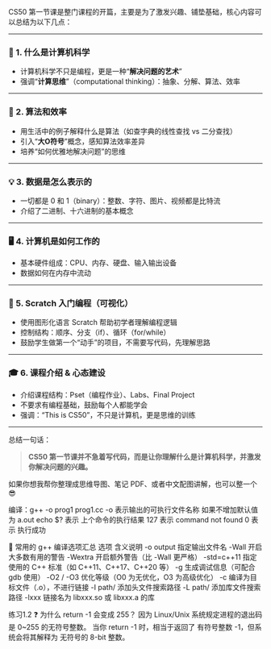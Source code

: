 CS50 第一节课是整门课程的开篇，主要是为了激发兴趣、铺垫基础，核心内容可以总结为以下几点：

---

### 🧠 1. **什么是计算机科学**
- 计算机科学不只是编程，更是一种“**解决问题的艺术**”
- 强调“**计算思维**”（computational thinking）：抽象、分解、算法、效率

---

### 🔢 2. **算法和效率**
- 用生活中的例子解释什么是算法（如查字典的线性查找 vs 二分查找）
- 引入“**大O符号**”概念，感知算法效率差异
- 培养“如何优雅地解决问题”的思维

---

### 💡 3. **数据是怎么表示的**
- 一切都是 0 和 1（binary）：整数、字符、图片、视频都是比特流
- 介绍了二进制、十六进制的基本概念

---

### 🖥️ 4. **计算机是如何工作的**
- 基本硬件组成：CPU、内存、硬盘、输入输出设备
- 数据如何在内存中流动

---

### 🧱 5. **Scratch 入门编程（可视化）**
- 使用图形化语言 Scratch 帮助初学者理解编程逻辑
- 控制结构：顺序、分支（if）、循环（for/while）
- 鼓励学生做第一个“动手”的项目，不需要写代码，先理解思路

---

### 🎓 6. **课程介绍 & 心态建设**
- 介绍课程结构：Pset（编程作业）、Labs、Final Project
- 不要求有编程基础，鼓励每个人都能学会
- 强调：“This is CS50”，不只是计算机，更是思维的训练

---

总结一句话：

> **CS50 第一节课并不急着写代码，而是让你理解什么是计算机科学，并激发你解决问题的兴趣。**

如果你想我帮你整理成思维导图、笔记 PDF、或者中文配图讲解，也可以整一个 😎


编译：g++ -o prog1 prog1.cc  -o 表示输出的可执行文件名称 如果不增加默认值 为 a.out
echo $? 表示 上个命令的执行结果 127 表示 command not found 0 表示 执行成功

🚀 常用的 g++ 编译选项汇总
选项	含义说明
-o output	指定输出文件名
-Wall	开启大多数有用的警告
-Wextra	开启额外警告（比 -Wall 更严格）
-std=c++11	指定使用的 C++ 标准（如 C++11、C++17、C++20 等）
-g	生成调试信息（可配合 gdb 使用）
-O2 / -O3	优化等级（O0 为无优化，O3 为高级优化）
-c	编译为目标文件（.o），不进行链接
-I path/	添加头文件搜索路径
-L path/	添加库文件搜索路径
-lxxx	链接名为 libxxx.so 或 libxxx.a 的库


练习1.2
❓ 为什么 return -1 会变成 255？
因为 Linux/Unix 系统规定进程的退出码是 0~255 的无符号整数。
当你 return -1 时，相当于返回了 有符号整数 -1，但系统会将其解释为 无符号的 8-bit 整数。